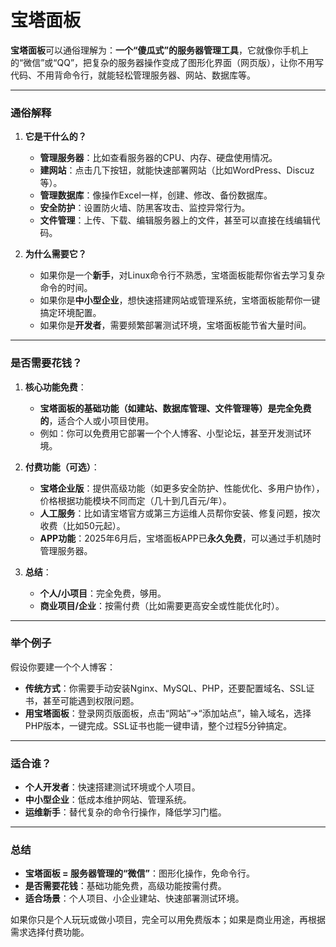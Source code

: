 # 宝塔面板

**宝塔面板**可以通俗理解为：**一个“傻瓜式”的服务器管理工具**，它就像你手机上的“微信”或“QQ”，把复杂的服务器操作变成了图形化界面（网页版），让你不用写代码、不用背命令行，就能轻松管理服务器、网站、数据库等。

---

### **通俗解释**
1. **它是干什么的？**
   - **管理服务器**：比如查看服务器的CPU、内存、硬盘使用情况。
   - **建网站**：点击几下按钮，就能快速部署网站（比如WordPress、Discuz等）。
   - **管理数据库**：像操作Excel一样，创建、修改、备份数据库。
   - **安全防护**：设置防火墙、防黑客攻击、监控异常行为。
   - **文件管理**：上传、下载、编辑服务器上的文件，甚至可以直接在线编辑代码。

2. **为什么需要它？**
   - 如果你是一个**新手**，对Linux命令行不熟悉，宝塔面板能帮你省去学习复杂命令的时间。
   - 如果你是**中小型企业**，想快速搭建网站或管理系统，宝塔面板能帮你一键搞定环境配置。
   - 如果你是**开发者**，需要频繁部署测试环境，宝塔面板能节省大量时间。

---

### **是否需要花钱？**
1. **核心功能免费**：
   - **宝塔面板的基础功能（如建站、数据库管理、文件管理等）是完全免费的**，适合个人或小项目使用。
   - 例如：你可以免费用它部署一个个人博客、小型论坛，甚至开发测试环境。

2. **付费功能（可选）**：
   - **宝塔企业版**：提供高级功能（如更多安全防护、性能优化、多用户协作），价格根据功能模块不同而定（几十到几百元/年）。
   - **人工服务**：比如请宝塔官方或第三方运维人员帮你安装、修复问题，按次收费（比如50元起）。
   - **APP功能**：2025年6月后，宝塔面板APP已**永久免费**，可以通过手机随时管理服务器。

3. **总结**：
   - **个人/小项目**：完全免费，够用。
   - **商业项目/企业**：按需付费（比如需要更高安全或性能优化时）。

---

### **举个例子**
假设你要建一个个人博客：
- **传统方式**：你需要手动安装Nginx、MySQL、PHP，还要配置域名、SSL证书，甚至可能遇到权限问题。
- **用宝塔面板**：登录网页版面板，点击“网站”→“添加站点”，输入域名，选择PHP版本，一键完成。SSL证书也能一键申请，整个过程5分钟搞定。

---

### **适合谁？**
- **个人开发者**：快速搭建测试环境或个人项目。
- **中小型企业**：低成本维护网站、管理系统。
- **运维新手**：替代复杂的命令行操作，降低学习门槛。

---

### **总结**
- **宝塔面板 = 服务器管理的“微信”**：图形化操作，免命令行。
- **是否需要花钱**：基础功能免费，高级功能按需付费。
- **适合场景**：个人项目、小企业建站、快速部署测试环境。

如果你只是个人玩玩或做小项目，完全可以用免费版本；如果是商业用途，再根据需求选择付费功能。